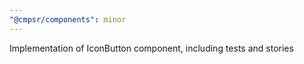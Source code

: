 ```yaml
---
"@cmpsr/components": minor
---
```


Implementation of IconButton component, including tests and stories
